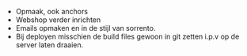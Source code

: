 - Opmaak, ook anchors
- Webshop verder inrichten
- Emails opmaken en in de stijl van sorrento.
- Bij deployen misschien de build files gewoon in git zetten i.p.v op de server laten draaien.